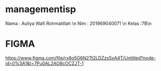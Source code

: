 # managementisp
Nama : Auliya Wafi Rohmatillah \n
Nim : 201969040071 \n
Kelas :7B\n


# FIGMA

https://www.figma.com/file/rx8o5G6N2Tt2LDZzs5xA4T/Untitled?node-id=0%3A1&t=7Pu0AL2AO8cOCZJT-1
